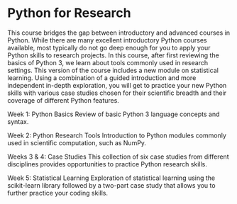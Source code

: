 # Python for Research

This course bridges the gap between introductory and advanced courses in Python. While there are many excellent introductory Python courses available, most typically do not go deep enough for you to apply your Python skills to research projects. In this course, after first reviewing the basics of Python 3, we learn about tools commonly used in research settings. This version of the course includes a new module on statistical learning.  Using a combination of a guided introduction and more independent in-depth exploration, you will get to practice your new Python skills with various case studies chosen for their scientific breadth and their coverage of different Python features.


Week 1: Python Basics
Review of basic Python 3 language concepts and syntax.

Week 2: Python Research Tools
Introduction to Python modules commonly used in scientific computation, such as NumPy.

Weeks 3 & 4: Case Studies
This collection of six case studies from different disciplines provides opportunities to practice Python research skills.

Week 5: Statistical Learning
Exploration of statistical learning using the scikit-learn library followed by a two-part case study that allows you to further practice your coding skills.
